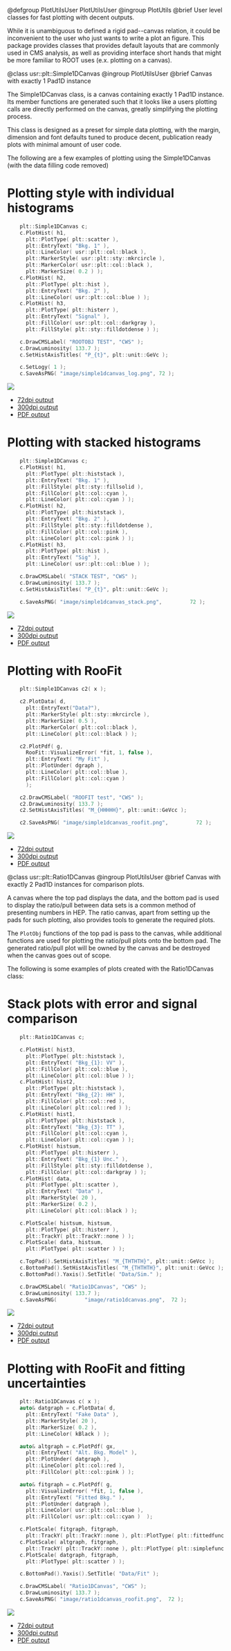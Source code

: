 @defgroup PlotUtilsUser PlotUtilsUser
@ingroup  PlotUtils
@brief    User level classes for fast plotting with decent outputs.

While it is unambiguous to defined a rigid pad--canvas relation, it could be
inconvenient to the user who just wants to write a plot an figure.
This package provides classes that provides default layouts that are commonly
used in CMS analysis, as well as providing interface short hands that might be
more familiar to ROOT uses (e.x. plotting on a canvas).

@class usr::plt::Simple1DCanvas
@ingroup PlotUtilsUser
@brief Canvas with exactly 1 Pad1D instance

The Simple1DCanvas class, is a canvas containing exactly 1 Pad1D instance. Its
member functions are generated such that it looks like a users plotting calls
are directly performed on the canvas, greatly simplifying the plotting process.

This class is designed as a preset for simple data plotting, with the margin,
dimension and font defaults tuned to produce decent, publication ready plots
with minimal amount of user code.

The following are a few examples of plotting using the Simple1DCanvas (with the
data filling code removed)

# Plotting style with individual histograms

```cpp
    plt::Simple1DCanvas c;
    c.PlotHist( h1,
      plt::PlotType( plt::scatter ),
      plt::EntryText( "Bkg. 1" ),
      plt::LineColor( usr::plt::col::black ),
      plt::MarkerStyle( usr::plt::sty::mkrcircle ),
      plt::MarkerColor( usr::plt::col::black ),
      plt::MarkerSize( 0.2 ) );
    c.PlotHist( h2,
      plt::PlotType( plt::hist ),
      plt::EntryText( "Bkg. 2" ),
      plt::LineColor( usr::plt::col::blue ) );
    c.PlotHist( h3,
      plt::PlotType( plt::histerr ),
      plt::EntryText( "Signal" ),
      plt::FillColor( usr::plt::col::darkgray ),
      plt::FillStyle( plt::sty::filldotdense ) );

    c.DrawCMSLabel( "ROOTOBJ TEST", "CWS" );
    c.DrawLuminosity( 133.7 );
    c.SetHistAxisTitles( "P_{t}", plt::unit::GeVc );

    c.SetLogy( 1 );
    c.SaveAsPNG( "image/simple1dcanvas_log.png", 72 );
```

<div class="plot_example">
<img src="image/simple1dcanvas_log.png"/>

<ul>
  <li><a href="image/simple1dcanvas_log.png">72dpi output</a></li>
  <li><a href="image/simple1dcanvas_log_highres.png">300dpi output</a></li>
  <li><a href="image/simple1dcanvas_log.pdf">PDF output</a></li>
  </ul>
</div>

# Plotting with stacked histograms

```cpp
    plt::Simple1DCanvas c;
    c.PlotHist( h1,
      plt::PlotType( plt::histstack ),
      plt::EntryText( "Bkg. 1" ),
      plt::FillStyle( plt::sty::fillsolid ),
      plt::FillColor( plt::col::cyan ),
      plt::LineColor( plt::col::cyan ) );
    c.PlotHist( h2,
      plt::PlotType( plt::histstack ),
      plt::EntryText( "Bkg. 2" ),
      plt::FillStyle( plt::sty::filldotdense ),
      plt::FillColor( plt::col::pink ),
      plt::LineColor( plt::col::pink ) );
    c.PlotHist( h3,
      plt::PlotType( plt::hist ),
      plt::EntryText( "Sig" ),
      plt::LineColor( usr::plt::col::blue ) );

    c.DrawCMSLabel( "STACK TEST", "CWS" );
    c.DrawLuminosity( 133.7 );
    c.SetHistAxisTitles( "P_{t}", plt::unit::GeVc );

    c.SaveAsPNG( "image/simple1dcanvas_stack.png",         72 );
```

<div class="plot_example">
<img src="image/simple1dcanvas_stack.png"/>

<ul>
  <li><a href="image/simple1dcanvas_stack.png">72dpi output</a></li>
  <li><a href="image/simple1dcanvas_stack_highres.png">300dpi output</a></li>
  <li><a href="image/simple1dcanvas_stack.pdf">PDF output</a></li>
  </ul>
</div>

# Plotting with RooFit

```cpp
    plt::Simple1DCanvas c2( x );

    c2.PlotData( d,
      plt::EntryText("Data?"),
      plt::MarkerStyle( plt::sty::mkrcircle ),
      plt::MarkerSize( 0.5 ),
      plt::MarkerColor( plt::col::black ),
      plt::LineColor( plt::col::black ) );

    c2.PlotPdf( g,
      RooFit::VisualizeError( *fit, 1, false ),
      plt::EntryText( "My Fit" ),
      plt::PlotUnder( dgraph ),
      plt::LineColor( plt::col::blue ),
      plt::FillColor( plt::col::cyan )
      );

    c2.DrawCMSLabel( "ROOFIT test", "CWS" );
    c2.DrawLuminosity( 133.7 );
    c2.SetHistAxisTitles( "M_{HHHHH}", plt::unit::GeVcc );

    c2.SaveAsPNG( "image/simple1dcanvas_roofit.png",         72 );
```

<div class="plot_example">
<img src="image/simple1dcanvas_roofit.png"/>

<ul>
  <li><a href="image/simple1dcanvas_roofit.png">72dpi output</a></li>
  <li><a href="image/simple1dcanvas_roofit_highres.png">300dpi output</a></li>
  <li><a href="image/simple1dcanvas_roofit.pdf">PDF output</a></li>
  </ul>
</div>

@class   usr::plt::Ratio1DCanvas
@ingroup PlotUtilsUser
@brief   Canvas with exactly 2 Pad1D instances for comparison plots.

A canvas where the top pad displays the data, and the bottom pad is used to
display the ratio/pull between data sets is a common method of presenting
numbers in HEP. The ratio canvas, apart from setting up the pads for such
plotting, also provides tools to generate the required plots.

The `PlotObj` functions of the top pad is pass to the canvas, while additional
functions are used for plotting the ratio/pull plots onto the bottom pad. The
generated ratio/pull plot will be owned by the canvas and be destroyed when the
canvas goes out of scope.

The following is some examples of plots created with the Ratio1DCanvas class:

# Stack plots with error and signal comparison

```cpp
    plt::Ratio1DCanvas c;

    c.PlotHist( hist3,
      plt::PlotType( plt::histstack ),
      plt::EntryText( "Bkg_{1}: VV" ),
      plt::FillColor( plt::col::blue ),
      plt::LineColor( plt::col::blue ) );
    c.PlotHist( hist2,
      plt::PlotType( plt::histstack ),
      plt::EntryText( "Bkg_{2}: HH" ),
      plt::FillColor( plt::col::red ),
      plt::LineColor( plt::col::red ) );
    c.PlotHist( hist1,
      plt::PlotType( plt::histstack ),
      plt::EntryText( "Bkg_{3}: TT" ),
      plt::FillColor( plt::col::cyan ),
      plt::LineColor( plt::col::cyan ) );
    c.PlotHist( histsum,
      plt::PlotType( plt::histerr ),
      plt::EntryText( "Bkg_{1} Unc." ),
      plt::FillStyle( plt::sty::filldotdense ),
      plt::FillColor( plt::col::darkgray ) );
    c.PlotHist( data,
      plt::PlotType( plt::scatter ),
      plt::EntryText( "Data" ),
      plt::MarkerStyle( 20 ),
      plt::MarkerSize( 0.2 ),
      plt::LineColor( plt::col::black ) );

    c.PlotScale( histsum, histsum,
      plt::PlotType( plt::histerr ),
      plt::TrackY( plt::TrackY::none ) );
    c.PlotScale( data, histsum,
      plt::PlotType( plt::scatter ) );

    c.TopPad().SetHistAxisTitles( "M_{THTHTH}", plt::unit::GeVcc );
    c.BottomPad().SetHistAxisTitles( "M_{THTHTH}", plt::unit::GeVcc );
    c.BottomPad().Yaxis().SetTitle( "Data/Sim." );

    c.DrawCMSLabel( "Ratio1DCanvas", "CWS" );
    c.DrawLuminosity( 133.7 );
    c.SaveAsPNG(         "image/ratio1dcanvas.png",  72 );
```

<div class="plot_example">
<img src="image/ratio1dcanvas.png"/>

<ul>
  <li><a href="image/ratio1dcanvas.png">72dpi output</a></li>
  <li><a href="image/ratio1dcanvas_highres.png">300dpi output</a></li>
  <li><a href="image/ratio1dcanvas.pdf">PDF output</a></li>
  </ul>
</div>


# Plotting with RooFit and fitting uncertainties

```cpp
    plt::Ratio1DCanvas c( x );
    auto& datgraph = c.PlotData( d,
      plt::EntryText( "Fake Data" ),
      plt::MarkerStyle( 20 ),
      plt::MarkerSize( 0.2 ),
      plt::LineColor( kBlack ) );

    auto& altgraph = c.PlotPdf( gx,
      plt::EntryText( "Alt. Bkg. Model" ),
      plt::PlotUnder( datgraph ),
      plt::LineColor( plt::col::red ),
      plt::FillColor( plt::col::pink ) );

    auto& fitgraph = c.PlotPdf( g,
      plt::VisualizeError( *fit, 1, false ),
      plt::EntryText( "Fitted Bkg." ),
      plt::PlotUnder( datgraph ),
      plt::LineColor( usr::plt::col::blue ),
      plt::FillColor( usr::plt::col::cyan )  );

    c.PlotScale( fitgraph, fitgraph,
      plt::TrackY( plt::TrackY::none ), plt::PlotType( plt::fittedfunc ) );
    c.PlotScale( altgraph, fitgraph,
      plt::TrackY( plt::TrackY::none ), plt::PlotType( plt::simplefunc ) );
    c.PlotScale( datgraph, fitgraph,
      plt::PlotType( plt::scatter ) );

    c.BottomPad().Yaxis().SetTitle( "Data/Fit" );

    c.DrawCMSLabel( "Ratio1DCanvas", "CWS" );
    c.DrawLuminosity( 133.7 );
    c.SaveAsPNG( "image/ratio1dcanvas_roofit.png",  72 );
```

<div class="plot_example">
<img src="image/ratio1dcanvas_roofit.png"/>

<ul>
  <li><a href="image/ratio1dcanvas_roofit.png">72dpi output</a></li>
  <li><a href="image/ratio1dcanvas_roofit_highres.png">300dpi output</a></li>
  <li><a href="image/ratio1dcanvas_roofit.pdf">PDF output</a></li>
  </ul>
</div>
